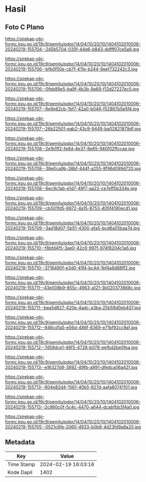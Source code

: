 # Hasil

## Foto C Plano

https://sirekap-obj-formc.kpu.go.id/19c9/pemilu/pdpr/14/04/10/20/10/1404102010006-20240219-155704--245b5704-035f-44e6-b843-ddfff07ce5a9.jpg

https://sirekap-obj-formc.kpu.go.id/19c9/pemilu/pdpr/14/04/10/20/10/1404102010006-20240219-155706--bfb0f50e-cb7f-411e-b244-8eef732242c3.jpg

https://sirekap-obj-formc.kpu.go.id/19c9/pemilu/pdpr/14/04/10/20/10/1404102010006-20240219-155706--0feb89e5-ba9f-4b3b-9a69-f12d27227ec5.jpg

https://sirekap-obj-formc.kpu.go.id/19c9/pemilu/pdpr/14/04/10/20/10/1404102010006-20240219-155707--8e9e62cb-1bf7-42a0-b046-f52867b5e5f4.jpg

https://sirekap-obj-formc.kpu.go.id/19c9/pemilu/pdpr/14/04/10/20/10/1404102010006-20240219-155707--26b22501-eab2-43c9-9449-ba02821879df.jpg

https://sirekap-obj-formc.kpu.go.id/19c9/pemilu/pdpr/14/04/10/20/10/1404102010006-20240219-155708--2e1b1ff2-fe6d-4e37-8e85-940f02ffccae.jpg

https://sirekap-obj-formc.kpu.go.id/19c9/pemilu/pdpr/14/04/10/20/10/1404102010006-20240219-155708--38e0ca9b-38bf-444f-a255-8f96d099d720.jpg

https://sirekap-obj-formc.kpu.go.id/19c9/pemilu/pdpr/14/04/10/20/10/1404102010006-20240219-155708--6ec9c1ab-e1d7-49f7-aa22-ce7eff5b334e.jpg

https://sirekap-obj-formc.kpu.go.id/19c9/pemilu/pdpr/14/04/10/20/10/1404102010006-20240219-155709--cb501fd5-6972-4a15-8753-405f4190ecd1.jpg

https://sirekap-obj-formc.kpu.go.id/19c9/pemilu/pdpr/14/04/10/20/10/1404102010006-20240219-155709--3ad18d07-5b51-4300-afa5-bcd6a05baa7d.jpg

https://sirekap-obj-formc.kpu.go.id/19c9/pemilu/pdpr/14/04/10/20/10/1404102010006-20240219-155710--f8bfd4f5-3ae0-42c6-997f-974f8204c1a6.jpg

https://sirekap-obj-formc.kpu.go.id/19c9/pemilu/pdpr/14/04/10/20/10/1404102010006-20240219-155710--3716490f-e3d0-41f4-bc4d-1bf4a6d88ff2.jpg

https://sirekap-obj-formc.kpu.go.id/19c9/pemilu/pdpr/14/04/10/20/10/1404102010006-20240219-155711--43e008b9-855c-4963-a121-3b020373668c.jpg

https://sirekap-obj-formc.kpu.go.id/19c9/pemilu/pdpr/14/04/10/20/10/1404102010006-20240219-155711--bea5d827-420e-4adc-a3ba-25b59d0eb407.jpg

https://sirekap-obj-formc.kpu.go.id/19c9/pemilu/pdpr/14/04/10/20/10/1404102010006-20240219-155712--846cd1a5-e56d-486f-8369-e71bf92cc9af.jpg

https://sirekap-obj-formc.kpu.go.id/19c9/pemilu/pdpr/14/04/10/20/10/1404102010006-20240219-155712--7d59dce1-46f5-4728-b078-eefbd2be0fea.jpg

https://sirekap-obj-formc.kpu.go.id/19c9/pemilu/pdpr/14/04/10/20/10/1404102010006-20240219-155713--e16327d9-3892-49fb-a991-dfedca06a42f.jpg

https://sirekap-obj-formc.kpu.go.id/19c9/pemilu/pdpr/14/04/10/20/10/1404102010006-20240219-155713--804e82d4-1561-40b5-927d-aafa80741101.jpg

https://sirekap-obj-formc.kpu.go.id/19c9/pemilu/pdpr/14/04/10/20/10/1404102010006-20240219-155713--2c980c0f-5c4c-4470-a644-dcabfbb3f4a0.jpg

https://sirekap-obj-formc.kpu.go.id/19c9/pemilu/pdpr/14/04/10/20/10/1404102010006-20240219-155705--0521c6fe-2060-4933-b0b8-4d23fd9a8a20.jpg


## Metadata

| Key        | Value               |
| ---------- | ------------------- |
| Time Stamp | 2024-02-19 16:03:16 |
| Kode Dapil | 1402                |



